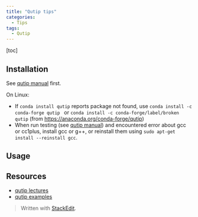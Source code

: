 ```yaml
---
title: "Qutip tips"
categories:
  - Tips
tags:
  - Qutip
---
```


[toc]

## Installation

See [qutip manual](http://qutip.org/docs/latest/index.html) first.

On Linux:

- If `conda install qutip` reports package not found, use `conda install -c conda-forge qutip ` or `conda install -c conda-forge/label/broken qutip` (from https://anaconda.org/conda-forge/qutip)
- When run testing (see [qutip manual](http://qutip.org/docs/latest/installation.html#verifying-the-installation)) and encountered error about gcc or cc1plus, install gcc or g++, or reinstall them using `sudo apt-get install --reinstall gcc`.

## Usage


## Resources

- [qutip lectures](https://github.com/jrjohansson/qutip-lectures)
- [qutip examples](http://nbviewer.jupyter.org/github/qutip/qutip-notebooks/tree/master/examples/)

> Written with [StackEdit](https://stackedit.io/).